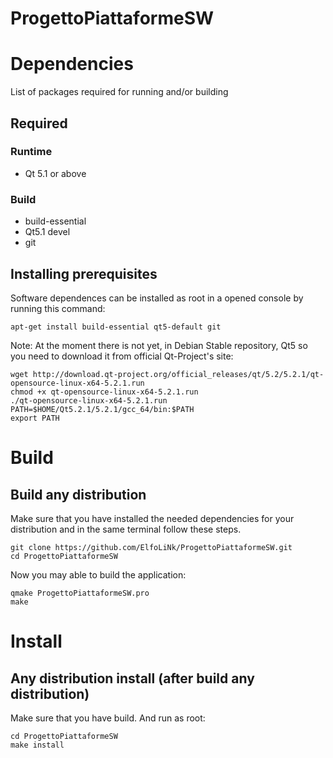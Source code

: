 ProgettoPiattaformeSW
=====================


# Dependencies
List of packages required for running and/or building

## Required
### Runtime
* Qt 5.1 or above 

### Build
* build-essential
* Qt5.1 devel
* git


## Installing prerequisites
Software dependences can be installed as root  in a opened console by running this command:
```
apt-get install build-essential qt5-default git
```

Note: At the moment there is not yet, in Debian Stable repository, Qt5 so you need to download it from official Qt-Project's site:
```
wget http://download.qt-project.org/official_releases/qt/5.2/5.2.1/qt-opensource-linux-x64-5.2.1.run
chmod +x qt-opensource-linux-x64-5.2.1.run
./qt-opensource-linux-x64-5.2.1.run
PATH=$HOME/Qt5.2.1/5.2.1/gcc_64/bin:$PATH
export PATH
```

# Build
## Build any distribution

Make sure that you have installed the needed dependencies for your distribution and in the same terminal follow these steps.


```
git clone https://github.com/ElfoLiNk/ProgettoPiattaformeSW.git
cd ProgettoPiattaformeSW
```

Now you may able to build the application:
```
qmake ProgettoPiattaformeSW.pro
make
```

# Install

## Any distribution install (after build any distribution)
Make sure that you have build. And run as root:
```
cd ProgettoPiattaformeSW
make install
```
